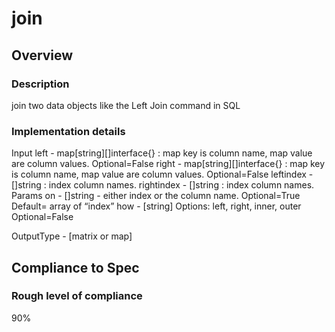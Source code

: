 # join

## Overview

### Description
join two data objects like the Left Join command in SQL

### Implementation details

Input
    left - map[string][]interface{} : map key is column name, map value are column values. Optional=False
    right - map[string][]interface{} : map key is column name, map value are column values. Optional=False
    leftindex - []string : index column names.
    rightindex - []string : index column names.
Params
    on - []string - either index or the column name.
        Optional=True
        Default= array of “index”
    how - [string]
        Options: left, right, inner, outer
        Optional=False

OutputType - [matrix or map]

## Compliance to Spec

### Rough level of compliance  
90%
